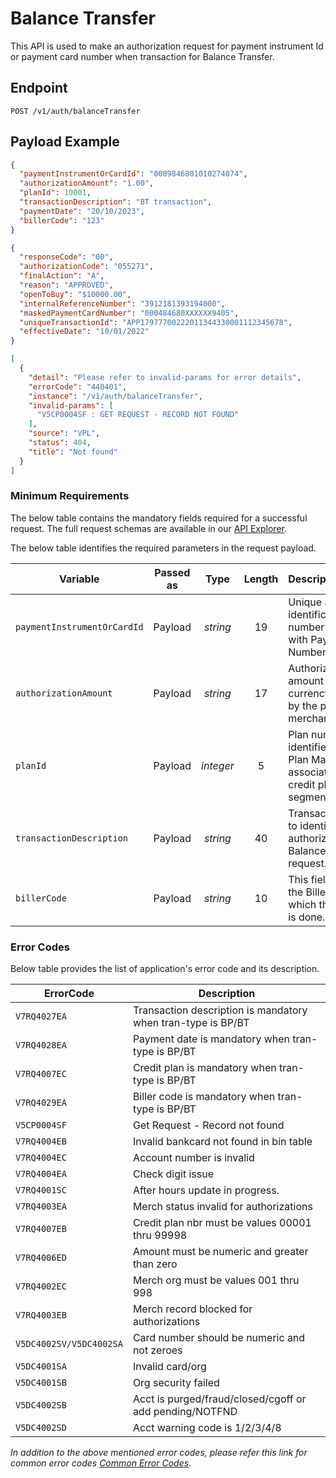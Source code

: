 # Balance Transfer

This API is used to make an authorization request for payment instrument Id or payment card number when transaction for Balance Transfer.

## Endpoint

`POST /v1/auth/balanceTransfer`

## Payload Example

<!--
type: tab
titles: Request, Response, Error
-->

```json
{
  "paymentInstrumentOrCardId": "0009846801010274074",
  "authorizationAmount": "1.00",
  "planId": 10001,
  "transactionDescription": "BT transaction",
  "paymentDate": "20/10/2023",
  "billerCode": "123"
}
```

<!--
type: tab
-->

```json
{
  "responseCode": "00",
  "authorizationCode": "055271",
  "finalAction": "A",
  "reason": "APPROVED",
  "openToBuy": "$10000.00",
  "internalReferenceNumber": "3912181393194000",
  "maskedPaymentCardNumber": "000484680XXXXXX9405",
  "uniqueTransactionId": "APP17977700222011344330001112345678",
  "effectiveDate": "10/01/2022"
}
```

<!--
type: tab
-->

```json
[
  {
    "detail": "Please refer to invalid-params for error details",
    "errorCode": "440401",
    "instance": "/v1/auth/balanceTransfer",
    "invalid-params": [
      "V5CP0004SF : GET REQUEST - RECORD NOT FOUND"
    ],
    "source": "VPL",
    "status": 404,
    "title": "Not found"
  }
]
```

<!-- type: tab-end -->

### Minimum Requirements

The below table contains the mandatory fields required for a successful request. The full request schemas are available in our [API Explorer](../api/?type=post&path=/v1/auth/balanceTransfer).

The below table identifies the required parameters in the request payload.

| Variable | Passed as | Type | Length | Description/Values |
| -------- | :-------: | :--: | :------------: | ------------------ |
| `paymentInstrumentOrCardId` | Payload | *string* | 19 | Unique alternate identification number associated with Payment Card Number. |
| `authorizationAmount` | Payload | *string* | 17 | Authorized sales amount in the currency accepted by the particular merchant. |
| `planId` | Payload | *integer* | 5 | Plan number that identifies the Credit Plan Master entity associated with the credit plan segment. |
| `transactionDescription` | Payload | *string* | 40 | Transaction source to identify if the authorization is Balance Transfer request. |
| `billerCode` | Payload | *string* | 10 | This field identify the Biller code to which this payment is done. |

### Error Codes

Below table provides the list of application's error code and its description.

| ErrorCode |  Description |
| --------  | ------------------ |
| `V7RQ4027EA` | Transaction description is mandatory when tran-type is BP/BT |
| `V7RQ4028EA` | Payment date is mandatory when tran-type is BP/BT |
| `V7RQ4007EC` | Credit plan is mandatory when tran-type is BP/BT |
| `V7RQ4029EA` | Biller code is mandatory when tran-type is BP/BT |
| `V5CP0004SF` | Get Request - Record not found |
| `V7RQ4004EB` | Invalid bankcard  not found in bin table |  
| `V7RQ4004EC` | Account number is invalid |
| `V7RQ4004EA` | Check digit issue |
| `V7RQ4001SC` | After hours update in progress. |
| `V7RQ4003EA` | Merch status invalid for authorizations |
| `V7RQ4007EB` | Credit plan nbr must be values 00001 thru 99998 |
| `V7RQ4006ED` | Amount must be numeric and greater than zero |
| `V7RQ4002EC` | Merch org must be values 001 thru 998 |
| `V7RQ4003EB` | Merch record blocked for authorizations |
| `V5DC4002SV/V5DC4002SA` | Card number should be numeric and not zeroes |
| `V5DC4001SA` | Invalid card/org |
| `V5DC4001SB` | Org security failed |
| `V5DC4002SB` | Acct is purged/fraud/closed/cgoff or add pending/NOTFND |
| `V5DC4002SD` | Acct warning code is 1/2/3/4/8 |

*In addition to the above mentioned error codes, please refer this link for common error codes [Common Error Codes](?path=docs/Common_Error_Code.md).*
